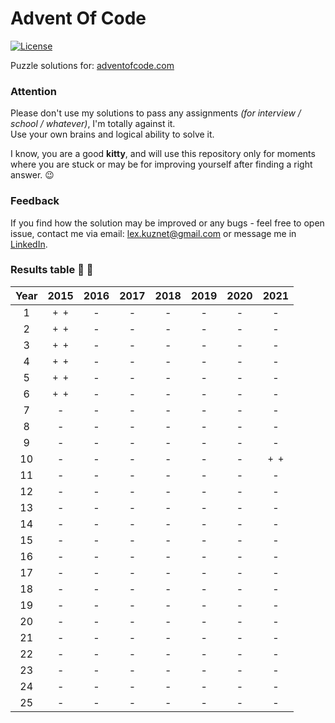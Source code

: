 # Advent Of Code
[![License](https://img.shields.io/badge/License-Apache_2.0-blue.svg)](https://opensource.org/licenses/Apache-2.0)

Puzzle solutions for: [adventofcode.com](https://adventofcode.com/)

### Attention

Please don't use my solutions to pass any assignments _(for interview / school / whatever)_, I'm
totally against it.\
Use your own brains and logical ability to solve it.

I know, you are a good **kitty**, and will use this repository only for moments where you are stuck
or may be for improving yourself after finding a right answer. :wink:

### Feedback

If you find how the solution may be improved or any bugs - feel free to open issue, contact me via
email: lex.kuznet@gmail.com or message me in [LinkedIn](https://www.linkedin.com/in/lexandroid/).

### Results table :christmas_tree: :santa:

| Year | 2015 | 2016 | 2017 | 2018 | 2019 | 2020 | 2021 |
|:----:|:----:|:----:|:----:|:----:|:----:|:----:|:----:|
| 1    |`+ +` | -    | -    | -    | -    | -    | -    |
| 2    |`+ +` | -    | -    | -    | -    | -    | -    |
| 3    |`+ +` | -    | -    | -    | -    | -    | -    |
| 4    |`+ +` | -    | -    | -    | -    | -    | -    |
| 5    |`+ +` | -    | -    | -    | -    | -    | -    |
| 6    |`+ +` | -    | -    | -    | -    | -    | -    |
| 7    | -    | -    | -    | -    | -    | -    | -    |
| 8    | -    | -    | -    | -    | -    | -    | -    |
| 9    | -    | -    | -    | -    | -    | -    | -    |
| 10   | -    | -    | -    | -    | -    | -    |`+ +`|
| 11   | -    | -    | -    | -    | -    | -    | -    |
| 12   | -    | -    | -    | -    | -    | -    | -    |
| 13   | -    | -    | -    | -    | -    | -    | -    |
| 14   | -    | -    | -    | -    | -    | -    | -    |
| 15   | -    | -    | -    | -    | -    | -    | -    |
| 16   | -    | -    | -    | -    | -    | -    | -    |
| 17   | -    | -    | -    | -    | -    | -    | -    |
| 18   | -    | -    | -    | -    | -    | -    | -    |
| 19   | -    | -    | -    | -    | -    | -    | -    |
| 20   | -    | -    | -    | -    | -    | -    | -    |
| 21   | -    | -    | -    | -    | -    | -    | -    |
| 22   | -    | -    | -    | -    | -    | -    | -    |
| 23   | -    | -    | -    | -    | -    | -    | -    |
| 24   | -    | -    | -    | -    | -    | -    | -    |
| 25   | -    | -    | -    | -    | -    | -    | -    |